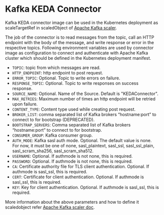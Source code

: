# Kafka KEDA Connector

Kafka KEDA connector image can be used in the Kubernetes deployment as scaleTargetRef in scaledObject of [Apache Kafka scaler](https://keda.sh/docs/1.5/scalers/apache-kafka/).

The job of the connector is to read messages from the topic, call an HTTP endpoint with the body of the message, and write response or error in the respective topics. Following environment variables are used by connector image as configuration to connect and authenticate with Apache Kafka cluster which should be defined in the Kubernetes deployment manifest.

- `TOPIC`: topic from which messages are read.
- `HTTP_ENDPOINT`: http endpoint to post request.
- `ERROR_TOPIC`: Optional. Topic to write errors on failure.
- `RESPONSE_TOPIC`: Optional. Topic to write responses on success response.
- `SOURCE_NAME`: Optional. Name of the Source. Default is "KEDAConnector".
- `MAX_RETRIES`: Maximum number of times an http endpoint will be retried upon failure.
- `CONTENT_TYPE`: Content type used while creating post request.
- `BROKER_LIST`: comma separated list of Kafka brokers “hostname:port” to connect to for bootstrap (DEPRECATED).
- `BOOTSTRAP_SERVERS`: Comma separated list of Kafka brokers “hostname:port” to connect to for bootstrap.
- `CONSUMER_GROUP`: Kafka consumer group.
- `AUTH_MODE`: Kafka sasl auth mode. Optional. The default value is none. For now, it must be one of none, sasl_plaintext, sasl_ssl, sasl_ssl_plain, sasl_scram_sha256, sasl_scram_sha512.
- `USERNAME`: Optional. If authmode is not none, this is required.
- `PASSWORD`: Optional. If authmode is not none, this is required.
- `CA`: Certificate authority file for TLS client authentication. Optional. If authmode is sasl_ssl, this is required.
- `CERT`: Certificate for client authentication. Optional. If authmode is sasl_ssl, this is required.
- `KEY`: Key for client authentication. Optional. If authmode is sasl_ssl, this is required.

More information about the above parameters and how to define it scaledobject refer [Apache Kafka scaler doc](https://keda.sh/docs/1.5/scalers/apache-kafka/).


